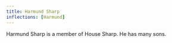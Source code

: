 ```yaml
---
title: Harmund Sharp
inflections: [Harmund]
---
```


Harmund Sharp is a member of House Sharp. He has many sons.


